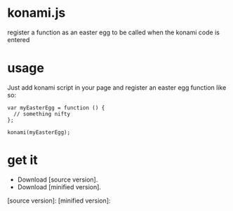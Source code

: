 # konami.js
register a function as an easter egg to be called when the konami code is entered

# usage

Just add konami script in your page and register an easter egg function like so:

```
var myEasterEgg = function () {
  // something nifty
};

konami(myEasterEgg);
```

# get it

* Download [source version].
* Download [minified version].

[source version]:
[minified version]:
